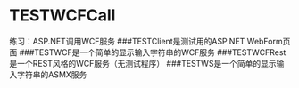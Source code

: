 # TESTWCFCall
练习：ASP.NET调用WCF服务
###TESTClient是测试用的ASP.NET WebForm页面
###TESTWCF是一个简单的显示输入字符串的WCF服务
###TESTWCFRest是一个REST风格的WCF服务（无测试程序）
###TESTWS是一个简单的显示输入字符串的ASMX服务
